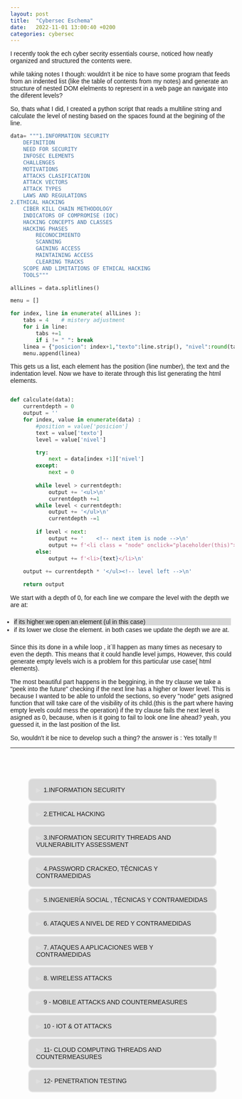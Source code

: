 ```yaml
---
layout: post
title:  "Cybersec Eschema"
date:   2022-11-01 13:00:40 +0200
categories: cybersec
---
```

I recently took the ech cyber secrity essentials course, noticed how neatly organized and structured the contents were.

while taking notes I though: wouldn't it be nice to have some program that feeds from an indented list (like the table of contents from my notes) and generate an structure of nested DOM elelments to represent in a web page an navigate into the diferent levels?

So, thats what I did, I created a python script that reads a multiline string and calculate the level of nesting based on the spaces found at the begining of the line.<br>
```python
data= """1.INFORMATION SECURITY
    DEFINITION
    NEED FOR SECURITY
    INFOSEC ELEMENTS
    CHALLENGES
    MOTIVATIONS
    ATTACKS CLASIFICATION
    ATTACK VECTORS
    ATTACK TYPES
    LAWS AND REGULATIONS
2.ETHICAL HACKING
    CIBER KILL CHAIN METHODOLOGY
    INDICATORS OF COMPROMISE (IOC)
    HACKING CONCEPTS AND CLASSES
    HACKING PHASES
        RECONOCIMIENTO
        SCANNING
        GAINING ACCESS
        MAINTAINING ACCESS
        CLEARING TRACKS
    SCOPE AND LIMITATIONS OF ETHICAL HACKING
    TOOLS"""
```
```python
allLines = data.splitlines()

menu = []

for index, line in enumerate( allLines ):
    tabs = 4    # mistery adjustment
    for i in line:
        tabs +=1
        if i != " ": break
    linea = {"posicion": index+1,"texto":line.strip(), "nivel":round(tabs/4)}
    menu.append(linea)
```

This gets us a list, each element has the position (line number), the text and the indentation level.
Now we have to iterate through this list generating the html elements.

```python

def calculate(data):
    currentdepth = 0
    output = ''
    for index, value in enumerate(data) :
        #position = value['posicion']
        text = value['texto']
        level = value['nivel']

        try:
            next = data[index +1]['nivel']
        except:
            next = 0
        
        while level > currentdepth:
            output += '<ul>\n'
            currentdepth +=1
        while level < currentdepth:
            output += '</ul>\n'
            currentdepth -=1
        
        if level < next:
            output += '    <!-- next item is node -->\n'
            output += f'<li class = "node" onclick="placeholder(this)">{text}</li>\n'
        else:
            output += f'<li>{text}</li>\n'
        
    output += currentdepth * '</ul><!-- level left -->\n'

    return output

```

We start with a depth of 0, for each line we compare the level with the depth we are at:
- if its higher we open an element (ul in this case) 
- if its lower we close the element.
in both cases we update the depth we are at.

Since this its done in a while loop , it´ll happen as many times as necesary to even the depth.
This means that it could handle level jumps, However, this could generate empty levels wich is a problem for this particular use case( html elements).

The most beautiful part happens in the beggining, in the try clause we take a "peek into the future" checking if the next line has a higher or lower level.
This is because I wanted to be able to unfold the sections, so every "node" gets asigned function that will take care of the visibility of its child.(this is the part where having empty levels could mess the operation)
if the try clause fails the next level is asigned as 0, because, when is it going to fail to look one line ahead? yeah, you guessed it, in the last position of the list.

So, wouldn't it be nice to develop such a thing? the answer is : Yes totally !!

<!--excerpt.start-->
<style>
        :root {
             /* --bg_color: #494d5f; */
             --bg_color: var(--bg);
             --text: var(--text);

}
        body{
            background: var(--bg_color);
            color: var(--text);
            /* font-family: 'Poppins', sans-serif; */
            font-family: 'Montserrat', sans-serif;
            /* font-family: 'Ubuntu', sans-serif; */
            /* font-weight: 900; */
        }
/*         ul{
            border: 2px solid blanchedalmond;
            border-radius: 10px;
            padding: 2rem;
        }
        ul>li{
            padding-left: 2rem;
        }
        */     
        menu{
            padding: 2rem;
            display: flex;
            justify-content: center;
            align-content: center;
            /* background: #00000049; */
        }
        .node{
            padding: 1rem;
            border: 2px solid #ffffff6d;
            border-radius: 10px;
            cursor: pointer;
            -webkit-user-select: none; /* Safari 3.1+ */
            -moz-user-select: none; /* Firefox 2+ */
            -ms-user-select: none; /* IE 10+ */
            user-select: none;
            transform: rotate(0deg);   
            transition: transform 1s;
        }
        .node::before {
            content: "\25B6";
            color: #ffffff32;
            display: inline-block;
            margin-right: 6px;
            }

        menu > ul{
            list-style:none;
        }

        ul > ul{
            display: none;
            transform:scaleY(0.1);
            transition: transform 1s;
        }

        .active {
            /* background: #00800068 !important; */
            background: #00000087 !important;
            color: whitesmoke;
            padding: 1.1rem;
            /* font-size: larger; */
            box-shadow: 1px 5px 10px var(--shadow);
            transform: rotate(1deg);   
            transition: transform 1s;
            border: 2px solid var(--accent);
        }



        
        li:nth-child(odd){
            background: #00000024;


        }
        ul{
            padding:0.5rem;
            /* transform: translateX(-20px); */
        }

        .red{
            background: #00000031;
            display:  block;
            border-radius: 5% 0px 10% 5%;
            overflow:hidden ;
            transform: scaleY(1);
            transition: transform 30s;
                        
                       
        }
        li{
            margin-bottom: .1rem;

        }
        

        .caret-down::before {
            -ms-transform: rotate(90deg); /* IE 9 */
            -webkit-transform: rotate(90deg); /* Safari */
            transform: rotate(90deg);  
            color: #ffffff32;
            }
        .red>li{
            padding: .5rem;
        }
        /* SCROLLBAR-------------------------- */
        /* width */
        ::-webkit-scrollbar { width: 10px; }

        /* Track */
        ::-webkit-scrollbar-track { background: #00000035; }

        /* Handle */
        ::-webkit-scrollbar-thumb { background: #ffffff3a; }

        /* Handle on hover */
        ::-webkit-scrollbar-thumb:hover { background: #ffffff3e; }

        
/* hotpink  darkmagenta darkred darkslateblue dimgrey indianred maroon mediumslategrey olivedrab darkolivegreen */
    </style>

<body>
<hr>
<menu>
    <ul>
        <!-- next item is node -->
        <li class="node" onclick="placeholder(this)">1.INFORMATION SECURITY</li>
        <ul>
            <li>DEFINITION</li>
            <li>NEED FOR SECURITY</li>
            <li>INFOSEC ELEMENTS</li>
            <li>CHALLENGES</li>
            <li>MOTIVATIONS</li>
            <li>ATTACKS CLASIFICATION</li>
            <li>ATTACK VECTORS</li>
            <li>ATTACK TYPES</li>
            <li>LAWS AND REGULATIONS</li>
        </ul>
        <!-- next item is node -->
        <li class="node" onclick="placeholder(this)">2.ETHICAL HACKING</li>
        <ul>
            <li>CIBER KILL CHAIN METHODOLOGY</li>
            <li>INDICATORS OF COMPROMISE (IOC)</li>
            <li>HACKING CONCEPTS AND CLASSES</li>
            <!-- next item is node -->
            <li class="node" onclick="placeholder(this)">HACKING PHASES</li>
            <ul>
                <li>RECONOCIMIENTO</li>
                <li>SCANNING</li>
                <li>GAINING ACCESS</li>
                <li>MAINTAINING ACCESS</li>
                <li>CLEARING TRACKS</li>
            </ul>
            <li>SCOPE AND LIMITATIONS OF ETHICAL HACKING</li>
            <li>TOOLS</li>
        </ul>
        <!-- next item is node -->
        <li class="node" onclick="placeholder(this)">3.INFORMATION SECURITY THREADS AND VULNERABILITY ASSESSMENT</li>
        <ul>
            <li>THREATS</li>
            <!-- next item is node -->
            <li class="node" onclick="placeholder(this)">MALWARE</li>
            <ul>
                <li>INFECTION WITH MALWARE</li>
                <li>MALWARE DISTRIBUTION</li>
                <li>COMPONENTS</li>
                <!-- next item is node -->
                <li class="node" onclick="placeholder(this)">TYPES OF MALWARE</li>
                <ul>
                    <li>TROYANOS</li>
                    <li>VIRUS</li>
                    <li>RANSOMWARE</li>
                    <li>WORMS</li>
                    <li>ROOTKITS</li>
                    <li>PUAS PUPS (JUNKWARE)</li>
                    <li>ADWARE</li>
                    <li>SPYWARE</li>
                    <li>KEYLOGGERS</li>
                    <li>BOTNETS</li>
                    <li>FILELESS MALWARE</li>
                </ul>
                <li>CONTRAMEDIDAS</li>
            </ul>
            <!-- next item is node -->
            <li class="node" onclick="placeholder(this)">VULNERABILIDADES</li>
            <ul>
                <li>VULNERABILITY CLASSIFICATION</li>
                <li>IMPACTO DE LAS VULNERABILIDADES</li>
                <li>EVALUACIÓN DE VULNERABILIDADES</li>
                <li>COMMON WEAKNESS</li>
                <li>TIPOS DE EVALUACIÓN DE VULNERABILIDADES</li>
            </ul>
            <li>HERRAMIENTAS</li>
            <li>EXPLOTACIÓN DE LAS VULNERABILIDADES</li>
        </ul>
        <!-- next item is node -->
        <li class="node" onclick="placeholder(this)">4.PASSWORD CRACKEO, TÉCNICAS Y CONTRAMEDIDAS</li>
        <ul>
            <li>CRAQUEO Y COMPLEJIDAD DEL PASSWORD</li>
            <!-- next item is node -->
            <li class="node" onclick="placeholder(this)">PASSWORD ATTACKS TYPES</li>
            <ul>
                <li>DICTIONARY ATTACK , BRUTE FORCE , RULE-BASED</li>
                <li>PASSWORD GUESSING</li>
                <li>DEFAULT PASSWORDS</li>
                <li>TROJANS / SPYWARE /KEYLOGGERS</li>
                <li>HASH INJECTION PtH (PASS THE HASH)</li>
                <li>LLMNR - NBT-NS POISONING</li>
                <li>PASS THE TICKET</li>
                <li>WIRE SNIFFING</li>
                <li>MiT (MAN IN THE MIDDLE) AND REPLAY ATTACKS</li>
                <li>RAINBOW TABLE</li>
            </ul>
            <li>TOOLS</li>
            <li>CONTRAMEDIDAS</li>
        </ul>
        <!-- next item is node -->
        <li class="node" onclick="placeholder(this)">5.INGENIERÍA SOCIAL , TÉCNICAS Y CONTRAMEDIDAS</li>
        <ul>
            <li>objetivos</li>
            <li>¿QUE ES LA INGENIERÍA SOCIAL?</li>
            <li>OBJETIVOS USUALES DE LA INGENIERÍA SOCIAL</li>
            <li>IMPACTO DE UN ATAQUE DE INGENIERÍA SOCIAL</li>
            <li>COMPORTAMIENTOS VULNERABLES A ATAQUES DE INGENIERÍA SOCIAL</li>
            <li>FACTORES QUE HACEN VULNERABLES A LAS COMPAÑÍAS</li>
            <li>¿PORQUÉ ES EFECTIVA LA INGENIERÍA SOCIAL?</li>
            <li>FASES DE UN ATAQUE DE INGENIERÍA SOCIAL</li>
            <li>TÉCNICAS DE INGENIERÍA SOCIAL</li>
            <!-- next item is node -->
            <li class="node" onclick="placeholder(this)">TIPOS DE INGENIERÍA SOCIAL</li>
            <ul>
                <li>HUMANA</li>
                <!-- next item is node -->
                <li class="node" onclick="placeholder(this)">POR COMPUTADORA</li>
                <ul>
                    <li>TIPOS DE PHISHING</li>
                    <li>PHISHING TOOLS</li>
                </ul>
                <li>POR MOBIL</li>
            </ul>
            <!-- next item is node -->
            <li class="node" onclick="placeholder(this)">AMENAZAS INTERIORES ATAQUES DESDE DENTRO</li>
            <ul>
                <li>TIPOS DE AMENAZAS INTERNAS</li>
                <li>EFECTIVIDAD DE LOS ATAQUES INTERNOS</li>
            </ul>
            <!-- next item is node -->
            <li class="node" onclick="placeholder(this)">SUPLANTACIÓN DE IDENTIDAD</li>
            <ul>
                <li>TIPOS DE SUPLANTACIÓN DE IDENTIDAD</li>
            </ul>
            <li>CONTRAMEDIDAS</li>
        </ul>
        <!-- next item is node -->
        <li class="node" onclick="placeholder(this)">6. ATAQUES A NIVEL DE RED Y CONTRAMEDIDAS</li>
        <ul>
            <!-- next item is node -->
            <li class="node" onclick="placeholder(this)">SNIFFING</li>
            <ul>
                <li>PASIVO</li>
                <li>ACTIVO</li>
                <li>PROTOCOLOS VULNERABLES A SNIFFING</li>
                <!-- next item is node -->
                <li class="node" onclick="placeholder(this)">SNIFFING TÉCNICAS</li>
                <ul>
                    <li>MAC FLOODING</li>
                    <li>DHCP Starvation</li>
                    <!-- next item is node -->
                    <li class="node" onclick="placeholder(this)">ARP Spoofing</li>
                    <ul>
                        <li>ARP TOOLS</li>
                    </ul>
                    <li>MAC SPOOFING/DUPLICATION</li>
                    <li>DNS POISONING</li>
                    <li>SNIFFING TOOLS</li>
                </ul>
                <!-- next item is node -->
                <li class="node" onclick="placeholder(this)">SNIFFING CONTRAMEDIDAS</li>
                <ul>
                    <!-- next item is node -->
                    <li class="node" onclick="placeholder(this)">Tecnicas de deteccion</li>
                    <ul>
                        <li>Método PING</li>
                        <li>DNS</li>
                    </ul>
                </ul>
            </ul>
            <!-- next item is node -->
            <li class="node" onclick="placeholder(this)">DDOS</li>
            <ul>
                <li>¿Qué es un ataque DDOS?</li>
                <!-- next item is node -->
                <li class="node" onclick="placeholder(this)">TIPOS</li>
                <ul>
                    <li>UDP FLOOD</li>
                    <li>ICMP FLOOD</li>
                    <li>PING OF DEATH</li>
                    <li>SMURF ATTACK</li>
                    <li>SYN ATTACK</li>
                    <li>FRAGMENTATION ATTACK</li>
                    <li>ATAQUES MULTI VECTOR</li>
                    <li>Peer-to-Peer ATTACK</li>
                    <li>PERMANENT DOS/DDOS</li>
                </ul>
                <!-- next item is node -->
                <li class="node" onclick="placeholder(this)">DDOS TOOLS</li>
                <ul>
                    <li>hping3</li>
                </ul>
                <!-- next item is node -->
                <li class="node" onclick="placeholder(this)">DDOS CONTRAMEDIDAS</li>
                <ul>
                    <li>DDOS PROTECTION TOOLS</li>
                </ul>
            </ul>
            <!-- next item is node -->
            <li class="node" onclick="placeholder(this)">SESSION HIJACKING</li>
            <ul>
                <li>PROCESO</li>
                <li>TIPOS DE SECUESTRO DE SESIONES</li>
                <li>SPOOFING vs. HIJACKING</li>
                <li>TOOLS</li>
                <!-- next item is node -->
                <li class="node" onclick="placeholder(this)">CONTRAMEDIDAS</li>
                <ul>
                    <li>DETECCIÓN TOOLS</li>
                </ul>
            </ul>
        </ul>
        <!-- next item is node -->
        <li class="node" onclick="placeholder(this)">7. ATAQUES A APLICACIONES WEB Y CONTRAMEDIDAS</li>
        <ul>
            <!-- next item is node -->
            <li class="node" onclick="placeholder(this)">SERVIDORES WEB Y CONCEPTOS</li>
            <ul>
                <!-- next item is node -->
                <li class="node" onclick="placeholder(this)">SERVIDORES WEB</li>
                <ul>
                    <li>COMPONENTES DE UN WEB SERVER</li>
                </ul>
                <li>INCIDENTES DE SEGURIDAD</li>
                <li>IMPACTO DE LOS ATAQUES A SERVIDORES WEB</li>
                <li>¿POR QUÉ SE VEN COMPROMETIDOS LOS SERVIDORES WEB?</li>
                <!-- next item is node -->
                <li class="node" onclick="placeholder(this)">TIPOS DE ATAQUES A SERVIDORES WEB</li>
                <ul>
                    <li>SECUESTRO DE SERVIDOR DNS</li>
                    <li>AMPLIFICACIÓN DE DNS</li>
                    <li>DIRECTORY TRAVERSAL ATTACKS</li>
                    <li>WEBSITE DEFACING</li>
                    <li>ATAQUES A SERVIDORES WEB MAL CONFIGURADOS</li>
                    <li>RESPONSE-Splitting Attack</li>
                    <li>WEB CACHE POISONING</li>
                    <li>SSH Brute-force attack</li>
                    <li>CRACKEO DE PASSWORDS DE SERVERS</li>
                    <li>SERVER-SIDE REQUEST FORGERY (SSRF)</li>
                    <li>TOOLS</li>
                </ul>
                <!-- next item is node -->
                <li class="node" onclick="placeholder(this)">CONTRAMEDIDAS</li>
                <ul>
                    <li>TOOLS</li>
                </ul>
            </ul>
            <!-- next item is node -->
            <li class="node" onclick="placeholder(this)">APLICACIONES WEB</li>
            <ul>
                <!-- next item is node -->
                <li class="node" onclick="placeholder(this)">ARQUITECTURA DE LAS APLICACIONES</li>
                <ul>
                    <li>SERVICIOS WEB</li>
                    <li>STACK DE VULNERABILIDADES</li>
                </ul>
                <!-- next item is node -->
                <li class="node" onclick="placeholder(this)">APLICACIONES WEB AMENAZAS Y ATAQUES</li>
                <ul>
                    <li>INYECCIÓN</li>
                    <li>BROKEN AUTHENTICATION</li>
                    <li>SENSITIVE DATA EXPOSURE</li>
                    <li>XML Extrenal Entity (XXE)</li>
                    <li>BROKEN ACCESS CONTROL</li>
                    <li>SECURITY MISCONFIGURATION</li>
                    <li>CROSS-SITE SCRIPTING</li>
                    <li>INSECURE DESERIALIZATION</li>
                    <li>COMPONENTS WITH KNOWN VULNERABILITIES</li>
                    <li>INSUFICIENTE LOGGIN Y MONITORIZACIÓN</li>
                </ul>
                <li>TOOLS</li>
                <!-- next item is node -->
                <li class="node" onclick="placeholder(this)">APLICACIONES WEB CONTRAMEDIDAS</li>
                <ul>
                    <li>TOOLS</li>
                </ul>
                <!-- next item is node -->
                <li class="node" onclick="placeholder(this)">SQL INJECTION ATTACKS</li>
                <ul>
                    <!-- next item is node -->
                    <li class="node" onclick="placeholder(this)">TIPOS</li>
                    <ul>
                        <li>IN BAND INJECTION (same channel)</li>
                        <li>ERROR BASED INJECTION</li>
                        <li>UNION INJECTION</li>
                        <!-- next item is node -->
                        <li class="node" onclick="placeholder(this)">BLIND/INFERENTIAL INJECTION</li>
                        <ul>
                            <li>BOOLEAN EXPLOITATION</li>
                        </ul>
                        <li>OUT OF BAND SQL INJECTION</li>
                    </ul>
                    <li>TOOLS</li>
                    <!-- next item is node -->
                    <li class="node" onclick="placeholder(this)">CONTRAMEDIDAS</li>
                    <ul>
                        <li>TOOLS</li>
                    </ul>
                </ul>
            </ul>
        </ul>
        <!-- next item is node -->
        <li class="node" onclick="placeholder(this)">8. WIRELESS ATTACKS</li>
        <ul>
            <!-- next item is node -->
            <li class="node" onclick="placeholder(this)">TERMINOLOGY</li>
            <ul>
                <!-- next item is node -->
                <li class="node" onclick="placeholder(this)">WIRELESS NETWORKS</li>
                <ul>
                    <li>TYPES OF WIRELESS NETWORKS</li>
                    <li>WIRELESS STANDARDS</li>
                </ul>
            </ul>
            <!-- next item is node -->
            <li class="node" onclick="placeholder(this)">TYPES OF WIRELESS ENCRYPTION</li>
            <ul>
                <li>WPA2</li>
                <li>WEP</li>
                <li>WPA</li>
                <li>WPA2</li>
                <li>WPA3</li>
                <li>COMPARATION</li>
            </ul>
            <li>WIRELESS NETWORKS SPECIFIC ATTACKS</li>
            <li>ROGUE ACCESS POINT ATTACK</li>
            <li>MISCONFIGURED ACCESS POINT ATTACK</li>
            <li>UNAUTHORIZED ASSOCIATION</li>
            <li>AD-HOC CONNECTION</li>
            <li>HONEYPOT ACCESS POINT ATTACK</li>
            <li>AP MAC SPOOFING</li>
            <li>KEY REINSTALLATION ATTACK (WPA2)</li>
            <!-- next item is node -->
            <li class="node" onclick="placeholder(this)">JAMMING SIGNAL ATTACK</li>
            <ul>
                <li>JAMMING DEVICES</li>
            </ul>
            <!-- next item is node -->
            <li class="node" onclick="placeholder(this)">TOOLS</li>
            <ul>
                <!-- next item is node -->
                <li class="node" onclick="placeholder(this)">AIRCRACK-NG</li>
                <ul>
                    <!-- next item is node -->
                    <li class="node" onclick="placeholder(this)">WEP</li>
                    <ul>
                        <li>ACCESS POINT SUPPLANTATION</li>
                        <li>PACKET INJECTION</li>
                    </ul>
                    <!-- next item is node -->
                    <li class="node" onclick="placeholder(this)">WPA</li>
                    <ul>
                        <li>CLIENT DEAUTHORIZATION OR ACCESS POINT SUPPLANTATION</li>
                    </ul>
                </ul>
                <li>OTHER TOOLS</li>
            </ul>
            <!-- next item is node -->
            <li class="node" onclick="placeholder(this)">BLUETOOTH ATTACKS</li>
            <ul>
                <li>MODES</li>
                <li>BLUETOOTH HACKING</li>
                <li>BLUETOOTH THREADS</li>
                <li>TOOLS</li>
            </ul>
            <!-- next item is node -->
            <li class="node" onclick="placeholder(this)">COUNTERMEASURES</li>
            <ul>
                <li>BLUETOOTH SECURITY TOOLS</li>
            </ul>
        </ul>
        <!-- next item is node -->
        <li class="node" onclick="placeholder(this)">9 - MOBILE ATTACKS AND COUNTERMEASURES</li>
        <ul>
            <!-- next item is node -->
            <li class="node" onclick="placeholder(this)">MOBILE ATTACK ANATOMY</li>
            <ul>
                <li>TOP 10 MOBILE RISK</li>
                <li>PROFITS</li>
            </ul>
            <!-- next item is node -->
            <li class="node" onclick="placeholder(this)">ATTACK VECTORS AND VULNERABILITIES</li>
            <ul>
                <li>VECTORS</li>
                <!-- next item is node -->
                <li class="node" onclick="placeholder(this)">RISKS</li>
                <ul>
                    <li>RISKS FROM APP STORES</li>
                    <li>SANDBOXING RISKS</li>
                    <li>MOBILE SPAM</li>
                    <li>SMISHISING (SMS PHISING)</li>
                    <li>SS7 VULNERABILITY</li>
                    <li>SIMJACKING</li>
                    <li>USING METASPLOIT</li>
                </ul>
                <!-- next item is node -->
                <li class="node" onclick="placeholder(this)">TOOLS</li>
                <ul>
                    <li>ANDROID</li>
                    <li>iOS</li>
                </ul>
            </ul>
            <!-- next item is node -->
            <li class="node" onclick="placeholder(this)">MOBILE DEVICE MANAGEMENT</li>
            <ul>
                <!-- next item is node -->
                <li class="node" onclick="placeholder(this)">BYOD BRING YOUR OWN DEVICE</li>
                <ul>
                    <li>RISKS</li>
                </ul>
            </ul>
            <!-- next item is node -->
            <li class="node" onclick="placeholder(this)">COUNTERMEASURES</li>
            <ul>
                <li>TOP 10 OWASP CONTROLS</li>
                <li>MOBILE PLATFORM SECURITY GUIDELINES</li>
                <li>TOOLS</li>
            </ul>
        </ul>
        <!-- next item is node -->
        <li class="node" onclick="placeholder(this)">10 - IOT & OT ATTACKS</li>
        <ul>
            <!-- next item is node -->
            <li class="node" onclick="placeholder(this)">IOT (INTERNET OF THINGS , IOE (INTERNET OF EVERYTHING))</li>
            <ul>
                <!-- next item is node -->
                <li class="node" onclick="placeholder(this)">CONCEPTS</li>
                <ul>
                    <li>ARCHITECTURE</li>
                    <li>AREAS AND DEVICES</li>
                </ul>
                <!-- next item is node -->
                <li class="node" onclick="placeholder(this)">THREADS & ATTACKS</li>
                <ul>
                    <li>CHALLENGES</li>
                    <li>SECURITY PROBLEMS</li>
                    <li>OWASP TOP 10 IoT THREADS</li>
                    <!-- next item is node -->
                    <li class="node" onclick="placeholder(this)">TYPES OF ATTACKS</li>
                    <ul>
                        <li>IoT HACKING</li>
                        <li>DDoS ATTACK</li>
                        <li>ROLLING CODE ATTACK</li>
                        <li>BLUEBORNE ATTACK</li>
                        <li>JAMMING ATTACK</li>
                        <li>SMART GRID / INDUSTRIAL DEVICES:</li>
                        <li>SDR-BASED ATTACKS ON IoT</li>
                        <li>FAULT INJECTION ATTACKS</li>
                    </ul>
                    <li>CAPTURE AND ANALYSIS OF IoT TRAFFIC WITH WIRESHARK</li>
                    <li>IoT TOOLS</li>
                </ul>
                <!-- next item is node -->
                <li class="node" onclick="placeholder(this)">COUNTERMEASURES</li>
                <ul>
                    <li>TOOLS</li>
                </ul>
            </ul>
            <!-- next item is node -->
            <li class="node" onclick="placeholder(this)">OT ATTACKS</li>
            <ul>
                <!-- next item is node -->
                <li class="node" onclick="placeholder(this)">CONCEPTS</li>
                <ul>
                    <li>TERMINOLOGY</li>
                    <li>PURDUE MODEL</li>
                </ul>
                <!-- next item is node -->
                <li class="node" onclick="placeholder(this)">THREADS AND ATTACKS</li>
                <ul>
                    <li>CHALLENGES</li>
                    <!-- next item is node -->
                    <li class="node" onclick="placeholder(this)">THREADS</li>
                    <ul>
                        <li>HMI ATTACKS</li>
                        <li>SIDE-CHANNEL ATTACKS</li>
                        <li>PLC -ATTACKS</li>
                        <li>HACKING THROUGH RF REMOTE CONTROLLERS</li>
                    </ul>
                    <li>TOOLS</li>
                </ul>
                <!-- next item is node -->
                <li class="node" onclick="placeholder(this)">COUNTERMEASURES</li>
                <ul>
                    <li>TOOLS</li>
                </ul>
            </ul>
        </ul>
        <!-- next item is node -->
        <li class="node" onclick="placeholder(this)">11- CLOUD COMPUTING THREADS AND COUNTERMEASURES</li>
        <ul>
            <li>CONCEPTS</li>
            <!-- next item is node -->
            <li class="node" onclick="placeholder(this)">TYPES OF CLOUD COMPUTING SERVICES</li>
            <ul>
                <li>RESPONSIBILITIES IN THE CLOUD</li>
                <li>CLOUD DEPLOYMENT MODELS</li>
                <li>NIST CLOUD DEPLOYMENT REFERENCE ARCHITECTURE</li>
                <li>CLOUD STORAGE ARCHITECTURE</li>
                <li>CLOUD SERVICE PROVIDERS</li>
            </ul>
            <!-- next item is node -->
            <li class="node" onclick="placeholder(this)">CONTAINER TECHNOLOGY</li>
            <ul>
                <li>CONTAINER VS. VIRTUAL MACHINE</li>
                <li>DOCKER</li>
                <li>KUBERNETES</li>
                <li>KUBERNETES VS DOCKER</li>
                <li>CONTAINERS SECURITY CHALLENGES</li>
                <!-- next item is node -->
                <li class="node" onclick="placeholder(this)">CONTAINER MANAGEMENT PLATFORMS</li>
                <ul>
                    <li>KUBERNETES PLATFORMS</li>
                </ul>
            </ul>
            <!-- next item is node -->
            <li class="node" onclick="placeholder(this)">CLOUD COMPUTING THREADS</li>
            <ul>
                <li>OWASP TOP 10 CLOUD COMPUTING THREADS</li>
                <!-- next item is node -->
                <li class="node" onclick="placeholder(this)">TYPES OF THREADS</li>
                <ul>
                    <li>SIDE CHANNEL ATTACKS CROSS GUEST VM BREACHES</li>
                    <li>WRAPPING ATTACKS</li>
                    <li>MANI IN THE CLOUD (MITC) ATTACK</li>
                    <li>CLOUD HOPPER ATTACK</li>
                    <li>CLOUD CRYPTOJACKING</li>
                    <li>CLOUDBORNE ATTACK</li>
                </ul>
                <li>TOOLS</li>
            </ul>
            <!-- next item is node -->
            <li class="node" onclick="placeholder(this)">CLOUD COMPUTING COUNTERMEASURES</li>
            <ul>
                <li>CLOUD SECURITY TOOLS</li>
            </ul>
        </ul>
        <!-- next item is node -->
        <li class="node" onclick="placeholder(this)">12- PENETRATION TESTING</li>
            <ul>
                <!-- next item is node -->
                <li class="node" onclick="placeholder(this)">FUNDAMENTALS OF PENTESTING</li>
                <ul>
                    <li>WHAT IS PENTESTING</li>
                </ul>
                <li>BENEFITS OF PENTESTING</li>
                <li>SECURITY AUDIT, VULNERABILITY ASSESMENT, PENETRATION TESTING</li>
                <!-- next item is node -->
                <li class="node" onclick="placeholder(this)">ASSESSMENT TYPES</li>
                <ul>
                    <li>GOAL ORIENTED</li>
                    <li>COMPLIANCE ORIENTED</li>
                    <li>RED TEAM ORIENTED</li>
                </ul>
                <!-- next item is node -->
                <li class="node" onclick="placeholder(this)">STRATEGIES AND PHASES</li>
                <ul>
                    <li>STRATEGIES</li>
                    <li>PROCESS</li>
                    <li>PHASES</li>
                    <!-- next item is node -->
                    <li class="node" onclick="placeholder(this)">METODOLOGIES</li>
                    <ul>
                        <li>PROPIETARY</li>
                        <li>OPEN-SOURCE</li>
                    </ul>
                </ul>
                <!-- next item is node -->
                <li class="node" onclick="placeholder(this)">GUIDELINES AND RECOMMENDATIONS</li>
                <ul>
                    <li>CHARACTERISTICS OF A GOOD PENTEST</li>
                    <li>WHEN TO PERFORM A PENTEST</li>
                    <li>ETHICS OF A PENTESTER</li>
                    <li>EVOLVE AS PENTESTER</li>
                    <li>QUALIFICATIONS, EXPERIENCE, CERTIFICATIONS AND SKILLS OF A PENTESTER</li>
                    <li>COMMUNICATIONS SKILLS</li>
                    <li>PROFILE OF A GOOD PENTESTER</li>
                    <li>RESPONSIBILITIES OF A PENTESTER</li>
                    <!-- next item is node -->
                    <li class="node" onclick="placeholder(this)">RISK ASSOCIATED WITH PENTESTING</li>
                    <ul>
                        <li>TYPES OF RISKS</li>
                        <li>ADDRESSING RISKS</li>
                    </ul><!-- level left -->
                </ul><!-- level left -->
            <!-- level left -->
            </ul><!-- level left -->
</ul><!-- level left -->

    
    
</menu>
      <script>
        function placeholder(element){
            console.log(element.nextElementSibling)
            element.nextElementSibling.classList.toggle('red')
            element.classList.toggle('active')
            element.classList.toggle("caret-down");
            
        }
      </script>
<!--excerpt.end-->    
</body>
